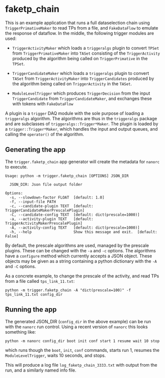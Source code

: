 # faketp_chain

This is an example application that runs a full dataselection chain using 
`TriggerPrimativeMaker` to read TPs from a file, and `FakeDataFlow` to emulate
the response of dataflow. In the middle, the following trigger modules are used:

* `TriggerActivityMaker` which loads a `triggeralgs` plugin to convert `TPSet` 
  from `TriggerPrimativeMaker` into `TASet` consisting of the `TriggerActivity`
  produced by the algorithm being called on `TriggerPrimative` in the `TPSet`.
  
* `TriggerCandidateMaker` which loads a `triggeralgs` plugin to convert `TASet` 
  from `TriggerActivityMaker` into `TriggerCandidates` produced by the algorithm
  being called on `TriggerActivity` in the `TASet`.
  
* `ModuleLevelTrigger` which produces `TriggerDecision` from the input
  `TriggerCandidate` from `TriggerCandidateMaker`, and exchanges these with 
  tokens with `FakeDataFlow`

A plugin is a `trigger` DAQ module with the sole purpose of loading a 
`triggeralgs` algorithm. The algorithms are thus in the `triggeralgs` package
and are subclasses of `triggeralgs::Trigger*Maker`. The plugin is loaded by a
`trigger::Trigger*Maker`, which handles the input and output queues, and calling
the `operator()` of the algorithm.

## Generating the app

The `trigger.faketp_chain` app generator will create the metadata for `nanorc` 
to execute.

```
Usage: python -m trigger.faketp_chain [OPTIONS] JSON_DIR

  JSON_DIR: Json file output folder

Options:
  -s, --slowdown-factor FLOAT  [default: 1.0]
  -f, --input-file PATH
  -c, --candidate-plugin TEXT  [default: TriggerCandidateMakerPrescalePlugin]
  -C, --candidate-config TEXT  [default: dict(prescale=1000)]
  -a, --activity-plugin TEXT   [default: TriggerActivityMakerPrescalePlugin]
  -A, --activity-config TEXT   [default: dict(prescale=1000)]
  -h, --help                   Show this message and exit.  [default: False]
```

By default, the prescale algorithms are used, managed by the prescale plugins. 
These can be changed with the `-a` and `-c` options. The algorithms have a 
`configure` method which currently accepts a JSON object. These objects may be
given as a string containing a python dictionary with the `-A` and `-C` options. 

As a concrete example, to change the prescale of the activity, and read TPs from
a file called `tps_link_11.txt`:
```
python -m trigger.faketp_chain -A "dict(prescale=100)" -f tps_link_11.txt config_dir
```

## Running the app

The generated JSON_DIR (`config_dir` in the above example) can be run with the
`nanorc` run control. Using a recent version of `nanorc` this looks something
like:

```
python -m nanorc config_dir boot init conf start 1 resume wait 10 stop
```
which runs though the `boot`, `init`, `conf` commands, starts run 1, resumes
the `ModuleLevelTrigger`, waits 10 seconds, and stops.

This will produce a log file `log_faketp_chain_3333.txt` with output from the 
run, and a similarly named info file.
